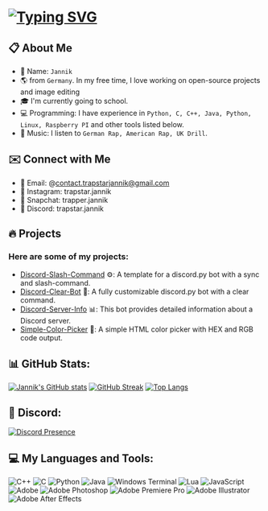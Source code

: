 # [![Typing SVG](https://readme-typing-svg.demolab.com?font=Fira+Code&pause=1000&color=F7F7F7&random=false&width=435&lines=%F0%9F%91%8B+Welcome+to+My+GitHub+Profile!+;%F0%9F%92%BB+Self-taught+development;%F0%9F%92%8E+Focused+on+Discord+bot+creation)](https://git.io/typing-svg)

## 📋 About Me
+ 🧑 Name:  `Jannik`
+ 🌎 from `Germany`. In my free time, I love working on open-source projects and image editing
+ 🎓 I'm currently going to school.
+ 💻 Programming: I have experience in `Python, C, C++, Java, Python, Linux, Raspberry PI` and other tools listed below.
+ 🎵 Music: I listen to `German Rap, American Rap, UK Drill`.


## ✉️ Connect with Me
+ 📧 Email: @contact.trapstarjannik@gmail.com
+ 📱 Instagram: trapstar.jannik
+ 📸 Snapchat: trapper.jannik
+ 💎 Discord: trapstar.jannik

## 🔥 Projects
### Here are some of my projects:
- [Discord-Slash-Command](https://github.com/TrapstarJannik/Discord-Slash-Command) ⚙️: A template for a discord.py bot with a sync and slash-command. 
- [Discord-Clear-Bot](https://github.com/TrapstarJannik/Discord-Clear-Bot) 📌: A fully customizable discord.py bot with a clear command.
- [Discord-Server-Info](https://github.com/TrapstarJannik/Discord-Server-Info) 📊: This bot provides detailed information about a Discord server.
- [Simple-Color-Picker](https://github.com/TrapstarJannik/Simple-Color-Picker) 🎨: A simple HTML color picker with HEX and RGB code output.

## 📊 GitHub Stats:
[![Jannik's GitHub stats](https://github-readme-stats.vercel.app/api?username=TrapstarJannik&theme=nord&bg_color=00000000&hide_border=true)](https://github.com/anuraghazra/github-readme-stats)
[![GitHub Streak](https://github-readme-streak-stats.herokuapp.com?user=TrapstarJannik&theme=nord&background=00000000&hide_border=true)](https://git.io/streak-stats)
[![Top Langs](https://github-readme-stats.vercel.app/api/top-langs/?username=TrapstarJannik&layout=compact&theme=nord&bg_color=00000000&hide_border=true)](https://github.com/anuraghazra/github-readme-stats)

## 🤖 Discord:
[![Discord Presence](https://lanyard.cnrad.dev/api/675720031606276126)](https://discord.com/users/675720031606276126)

## 💻 My Languages and Tools:
![C++](https://img.shields.io/badge/c++-%2300599C.svg?style=flat&logo=c%2B%2B&logoColor=white) ![C](https://img.shields.io/badge/c-%2300599C.svg?style=flat&logo=c&logoColor=white) ![Python](https://img.shields.io/badge/python-3670A0?style=flat&logo=python&logoColor=ffdd54) ![Java](https://img.shields.io/badge/java-%23ED8B00.svg?style=flat&logo=openjdk&logoColor=white) ![Windows Terminal](https://img.shields.io/badge/Windows%20Terminal-%234D4D4D.svg?style=flat&logo=windows-terminal&logoColor=white) ![Lua](https://img.shields.io/badge/lua-%232C2D72.svg?style=flat&logo=lua&logoColor=white) ![JavaScript](https://img.shields.io/badge/javascript-%23323330.svg?style=flat&logo=javascript&logoColor=%23F7DF1E)
![Adobe](https://img.shields.io/badge/adobe-%23FF0000.svg?style=flat&logo=adobe&logoColor=white) ![Adobe Photoshop](https://img.shields.io/badge/adobe%20photoshop-%2331A8FF.svg?style=flat&logo=adobe%20photoshop&logoColor=white) ![Adobe Premiere Pro](https://img.shields.io/badge/Adobe%20Premiere%20Pro-9999FF.svg?style=flat&logo=Adobe%20Premiere%20Pro&logoColor=white) ![Adobe Illustrator](https://img.shields.io/badge/adobe%20illustrator-%23FF9A00.svg?style=flat&logo=adobe%20illustrator&logoColor=white) ![Adobe After Effects](https://img.shields.io/badge/Adobe%20After%20Effects-9999FF.svg?style=flat&logo=Adobe%20After%20Effects&logoColor=white)

